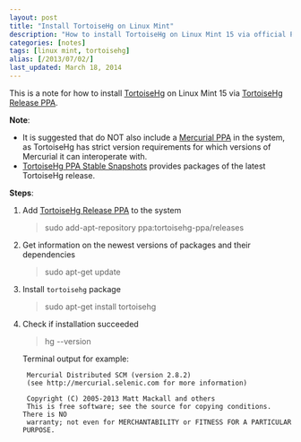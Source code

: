 ```yaml
---
layout: post
title: "Install TortoiseHg on Linux Mint"
description: "How to install TortoiseHg on Linux Mint 15 via official PPA."
categories: [notes]
tags: [linux mint, tortoisehg]
alias: [/2013/07/02/]
last_updated: March 18, 2014
---
```

This is a note for how to install [TortoiseHg][TortoiseHg]
on Linux Mint 15 via [TortoiseHg Release PPA][TortoiseHg Release PPA].

**Note**:

- It is suggested that do NOT also include a [Mercurial PPA][Mercurial PPA] in the system,
as TortoiseHg has strict version requirements for which versions of Mercurial it can interoperate with.
- [TortoiseHg PPA Stable Snapshots][TortoiseHg PPA Stable Snapshots] provides packages of the latest TortoiseHg release.

**Steps**:

1. Add [TortoiseHg Release PPA][TortoiseHg Release PPA] to the system

	> sudo add-apt-repository ppa:tortoisehg-ppa/releases

2. Get information on the newest versions of packages and their dependencies

	> sudo apt-get update

3. Install `tortoisehg` package

	> sudo apt-get install tortoisehg

4. Check if installation succeeded

	> hg --version

	Terminal output for example:

		Mercurial Distributed SCM (version 2.8.2)
		(see http://mercurial.selenic.com for more information)

		Copyright (C) 2005-2013 Matt Mackall and others
		This is free software; see the source for copying conditions. There is NO
		warranty; not even for MERCHANTABILITY or FITNESS FOR A PARTICULAR PURPOSE.

[TortoiseHg]: http://tortoisehg.bitbucket.org/
[TortoiseHg Release PPA]: https://launchpad.net/~tortoisehg-ppa/+archive/releases
[Mercurial PPA]: https://launchpad.net/~mercurial-ppa/+archive/releases
[TortoiseHg PPA Stable Snapshots]: https://launchpad.net/~tortoisehg-ppa/+archive/stable-snapshots
[TortoiseHg Release PPA]: https://launchpad.net/~tortoisehg-ppa/+archive/releases